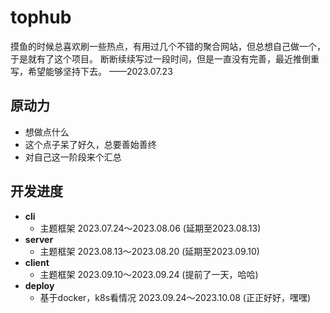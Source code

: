 # tophub

摸鱼的时候总喜欢刷一些热点，有用过几个不错的聚合网站，但总想自己做一个，于是就有了这个项目。
断断续续写过一段时间，但是一直没有完善，最近推倒重写，希望能够坚持下去。 ——2023.07.23

## 原动力

- 想做点什么
- 这个点子呆了好久，总要善始善终
- 对自己这一阶段来个汇总

## 开发进度

- **cli**
    - 主题框架 2023.07.24～2023.08.06 (延期至2023.08.13)
- **server**
    - 主题框架 2023.08.13～2023.08.20 (延期至2023.09.10)
- **client**
    - 主题框架 2023.09.10～2023.09.24 (提前了一天，哈哈)
- **deploy**
    - 基于docker，k8s看情况 2023.09.24～2023.10.08 (正正好好，嘿嘿)